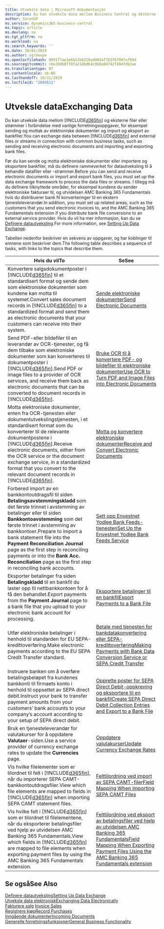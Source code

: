 ```yaml
---
title: Utveksle data | Microsoft-dokumentasjon
description: Du kan utveksle data mellom Business Central og eksterne filer eller strømmer i forbindelse med vanlige forretningsoppgaver, for eksempel sending og mottak av elektroniske dokumenter og import og eksport av bankfiler.
author: SorenGP
ms.service: dynamics365-business-central
ms.topic: article
ms.devlang: na
ms.tgt_pltfrm: na
ms.workload: na
ms.search.keywords: ''
ms.date: 10/01/2019
ms.author: sgroespe
ms.openlocfilehash: 0091f7ae1e6b22b6228ad903af783fb790faf99d
ms.sourcegitcommit: c6e28db8f78fa21db064c9b8a8d742f49d7db3ae
ms.translationtype: HT
ms.contentlocale: nb-NO
ms.lasthandoff: 10/31/2019
ms.locfileid: "2692611"
---
```

# <a name="exchanging-data"></a><span data-ttu-id="86186-103">Utveksle data</span><span class="sxs-lookup"><span data-stu-id="86186-103">Exchanging Data</span></span>
<span data-ttu-id="86186-104">Du kan utveksle data mellom [!INCLUDE[d365fin](includes/d365fin_md.md)] og eksterne filer eller strømmer i forbindelse med vanlige forretningsoppgaver, for eksempel sending og mottak av elektroniske dokumenter og import og eksport av bankfiler.</span><span class="sxs-lookup"><span data-stu-id="86186-104">You can exchange data between [!INCLUDE[d365fin](includes/d365fin_md.md)] and external files or streams in connection with common business tasks, such as sending and receiving electronic documents and importing and exporting bank files.</span></span>  

<span data-ttu-id="86186-105">Før du kan sende og motta elektroniske dokumenter eller importere og eksportere bankfiler, må du definere rammeverket for datautveksling til å behandle datafiler eller -strømmer.</span><span class="sxs-lookup"><span data-stu-id="86186-105">Before you can send and receive electronic documents or import and export bank files, you must set up the data exchange framework to process the data files or streams.</span></span> <span data-ttu-id="86186-106">I tillegg må du definere tilknyttede områder, for eksempel kundene du sender elektroniske fakturaer til, og utvidelsen AMC Banking 365 Fundamentals hvis du distribuerer bank fil konverteringer til en ekstern tjenesteleverandør.</span><span class="sxs-lookup"><span data-stu-id="86186-106">In addition, you must set up related areas, such as the customers that you send electronic invoices to, and the AMC Banking 365 Fundamentals extension if you distribute bank file conversions to an external service provider.</span></span> <span data-ttu-id="86186-107">Hvis du vil ha mer informasjon, kan du se [Definere datautveksling](across-set-up-data-exchange.md).</span><span class="sxs-lookup"><span data-stu-id="86186-107">For more information, see [Setting Up Data Exchange](across-set-up-data-exchange.md).</span></span>  

 <span data-ttu-id="86186-108">Tabellen nedenfor beskriver en sekvens av oppgaver, og har koblinger til emnene som beskriver dem.</span><span class="sxs-lookup"><span data-stu-id="86186-108">The following table describes a sequence of tasks, with links to the topics that describe them.</span></span>  

|<span data-ttu-id="86186-109">**Hvis du vil**</span><span class="sxs-lookup"><span data-stu-id="86186-109">**To**</span></span>|<span data-ttu-id="86186-110">**Se**</span><span class="sxs-lookup"><span data-stu-id="86186-110">**See**</span></span>|  
|------------|-------------|  
|<span data-ttu-id="86186-111">Konvertere salgsdokumentposter i [!INCLUDE[d365fin](includes/d365fin_md.md)] til et standardisert format og sende dem som elektroniske dokumenter som kundene kan motta til systemet.</span><span class="sxs-lookup"><span data-stu-id="86186-111">Convert sales document records in [!INCLUDE[d365fin](includes/d365fin_md.md)] to a standardized format and send them as electronic documents that your customers can receive into their system.</span></span>|[<span data-ttu-id="86186-112">Sende elektroniske dokumenter</span><span class="sxs-lookup"><span data-stu-id="86186-112">Send Electronic Documents</span></span>](sales-how-to-send-electronic-documents.md)|  
|<span data-ttu-id="86186-113">Send PDF-eller bildefiler til en leverandør av OCR-tjenester, og få dem tilbake som elektroniske dokumenter som kan konverteres til dokumentposter i [!INCLUDE[d365fin](includes/d365fin_md.md)].</span><span class="sxs-lookup"><span data-stu-id="86186-113">Send PDF or image files to a provider of OCR services, and receive them back as electronic documents that can be converted to document records in [!INCLUDE[d365fin](includes/d365fin_md.md)].</span></span>|[<span data-ttu-id="86186-114">Bruke OCR til å konvertere PDF- og bildefiler til elektroniske dokumenter</span><span class="sxs-lookup"><span data-stu-id="86186-114">Use OCR to Turn PDF and Image Files into Electronic Documents</span></span>](across-how-use-ocr-pdf-images-files.md)|  
|<span data-ttu-id="86186-115">Motta elektroniske dokumenter, enten fra OCR-tjenesten eller dokumentutvekslingstjenesten, i et standardisert format som du konverterer til de relevante dokumentpostene i [!INCLUDE[d365fin](includes/d365fin_md.md)].</span><span class="sxs-lookup"><span data-stu-id="86186-115">Receive electronic documents, either from the OCR service or the document exchange service, in a standardized format that you convert to the relevant document records in [!INCLUDE[d365fin](includes/d365fin_md.md)].</span></span>|[<span data-ttu-id="86186-116">Motta og konvertere elektroniske dokumenter</span><span class="sxs-lookup"><span data-stu-id="86186-116">Receive and Convert Electronic Documents</span></span>](purchasing-how-to-receive-and-convert-electronic-documents.md)|  
|<span data-ttu-id="86186-117">Forbered import av en bankkontoutdragsfil til siden **Betalingsavstemmingskladd** som det første trinnet i avstemming av betalinger eller til siden **Bankkontoavstemming** som det første trinnet i avstemming av bankkontoer.</span><span class="sxs-lookup"><span data-stu-id="86186-117">Prepare to import a bank statement file into the **Payment Reconciliation Journal** page as the first step in reconciling payments or into the **Bank Acc. Reconciliation** page as the first step in reconciling bank accounts.</span></span>|[<span data-ttu-id="86186-118">Sett opp Envestnet Yodlee Bank Feeds-tjenesten</span><span class="sxs-lookup"><span data-stu-id="86186-118">Set Up the Envestnet Yodlee Bank Feeds Service</span></span>](bank-how-setup-bank-statement-service.md)|  
|<span data-ttu-id="86186-119">Eksporter betalinger fra siden **Betalingskladd** til en bankfil du laster opp til nettbankkontoen for å få den behandlet.</span><span class="sxs-lookup"><span data-stu-id="86186-119">Export payments from the **Payment Journal** page to a bank file that you upload to your electronic bank account for processing.</span></span>|[<span data-ttu-id="86186-120">Eksportere betalinger til en bankfil</span><span class="sxs-lookup"><span data-stu-id="86186-120">Export Payments to a Bank File</span></span>](payables-how-export-payments-bank-file.md)|
|<span data-ttu-id="86186-121">Utfør elektroniske betalinger i henhold til standarden for EU SEPA-kredittoverføring.</span><span class="sxs-lookup"><span data-stu-id="86186-121">Make electronic payments according to the EU SEPA Credit Transfer standard.</span></span>|[<span data-ttu-id="86186-122">Betale med tjenesten for bankdatakonvertering eller SEPA-kredittoverføring</span><span class="sxs-lookup"><span data-stu-id="86186-122">Making Payments with Bank Data Conversion Service or SEPA Credit Transfer</span></span>](finance-make-payments-with-bank-data-conversion-service-or-sepa-credit-transfer.md)|  
|<span data-ttu-id="86186-123">Instruere banken om å overføre betalingsbeløpet fra kundenes bankkonti til firmaets konto i henhold til oppsettet av SEPA direct debit.</span><span class="sxs-lookup"><span data-stu-id="86186-123">Instruct your bank to transfer payment amounts from your customers’ bank accounts to your company’s account according to your setup of SEPA direct debit.</span></span>|[<span data-ttu-id="86186-124">Opprette poster for SEPA Direct Debit-oppkreving og eksportere til en bankfil</span><span class="sxs-lookup"><span data-stu-id="86186-124">Create SEPA Direct Debit Collection Entries and Export to a Bank File</span></span>](finance-how-create-sepa-direct-debit-collection-entries-export-bank-file.md)|  
|<span data-ttu-id="86186-125">Bruk en tjenesteleverandør for valutakurser for å oppdatere **Valutaer**-siden.</span><span class="sxs-lookup"><span data-stu-id="86186-125">Use a service provider of currency exchange rates to update the **Currencies** page.</span></span>|[<span data-ttu-id="86186-126">Oppdatere valutakurser</span><span class="sxs-lookup"><span data-stu-id="86186-126">Update Currency Exchange Rates</span></span>](finance-how-update-currencies.md)|  
|<span data-ttu-id="86186-127">Vis hvilke filelementer som er tilordnet til felt i [!INCLUDE[d365fin](includes/d365fin_md.md)], når du importerer SEPA CAMT-bankkontoutdragsfiler.</span><span class="sxs-lookup"><span data-stu-id="86186-127">View which file elements are mapped to fields in [!INCLUDE[d365fin](includes/d365fin_md.md)] when importing SEPA CAMT statement files.</span></span>|[<span data-ttu-id="86186-128">Felttilordning ved import av SEPA CAMT-filer</span><span class="sxs-lookup"><span data-stu-id="86186-128">Field Mapping When Importing SEPA CAMT Files</span></span>](across-field-mapping-when-importing-sepa-camt-files.md)|  
|<span data-ttu-id="86186-129">Vis hvilke felt i [!INCLUDE[d365fin](includes/d365fin_md.md)] som er tilordnet til filelementene, når du eksporterer betalingsfiler ved hjelp av utvidelsen AMC Banking 365 Fundamentals.</span><span class="sxs-lookup"><span data-stu-id="86186-129">View which fields in [!INCLUDE[d365fin](includes/d365fin_md.md)] are mapped to file elements when exporting payment files by using the AMC Banking 365 Fundamentals extension.</span></span>|[<span data-ttu-id="86186-130">Felttilordning ved eksport av betalingsfiler ved hjelp av utvidelsen AMC Banking 365 Fundamentals</span><span class="sxs-lookup"><span data-stu-id="86186-130">Field Mapping When Exporting Payment Files Using the AMC Banking 365 Fundamentals extension</span></span>](across-field-mapping-when-exporting-payment-files-using-bank-data-conversion-service.md)|  

## <a name="see-also"></a><span data-ttu-id="86186-131">Se også</span><span class="sxs-lookup"><span data-stu-id="86186-131">See Also</span></span>  
[<span data-ttu-id="86186-132">Definere datautveksling</span><span class="sxs-lookup"><span data-stu-id="86186-132">Setting Up Data Exchange</span></span>](across-set-up-data-exchange.md)  
[<span data-ttu-id="86186-133">Utveksle data elektronisk</span><span class="sxs-lookup"><span data-stu-id="86186-133">Exchanging Data Electronically</span></span>](across-data-exchange.md)  
<span data-ttu-id="86186-134">[Fakturere salg](sales-how-invoice-sales.md) </span><span class="sxs-lookup"><span data-stu-id="86186-134">[Invoice Sales](sales-how-invoice-sales.md) </span></span>  
[<span data-ttu-id="86186-135">Registrere kjøp</span><span class="sxs-lookup"><span data-stu-id="86186-135">Record Purchases</span></span>](purchasing-how-record-purchases.md)  
[<span data-ttu-id="86186-136">Inngående dokumenter</span><span class="sxs-lookup"><span data-stu-id="86186-136">Incoming Documents</span></span>](across-income-documents.md)  
[<span data-ttu-id="86186-137">Generelle forretningsfunksjoner</span><span class="sxs-lookup"><span data-stu-id="86186-137">General Business Functionality</span></span>](ui-across-business-areas.md)  
